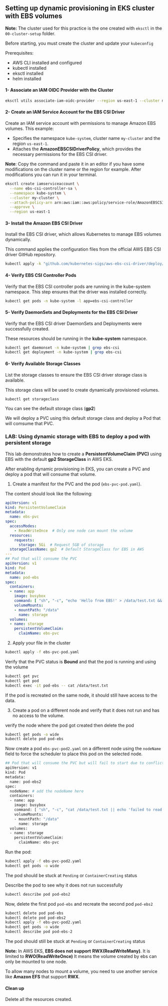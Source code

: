 ## Setting up dynamic provisioning in EKS cluster with EBS volumes

**Note:** The cluster used for this practice is the one created with `eksctl` in the `00-cluster-setup` folder.

Before starting, you must create the cluster and update your `kubeconfig`

Prerequisites:
- AWS CLI installed and configured
- kubectl installed
- eksctl installed
- helm installed

#### 1- Associate an IAM OIDC Provider with the Cluster

```bash
eksctl utils associate-iam-oidc-provider --region us-east-1 --cluster my-cluster --approve
```
#### 2- Create an IAM Service Account for the EBS CSI Driver

Create an IAM service account with permissions to manage Amazon EBS volumes. This example:
- Specifies the namespace `kube-system`, cluster name `my-cluster` and the region `us-east-1`.
- Attaches the **AmazonEBSCSIDriverPolicy**, which provides the necessary permissions for the EBS CSI driver.

**Note**: Copy the command and paste it in an editor if you have some modifications on the cluster name or the region for example. After modifications you can run it in your terminal.

```bash
eksctl create iamserviceaccount \
  --name ebs-csi-controller-sa \
  --namespace kube-system \
  --cluster my-cluster \
  --attach-policy-arn arn:aws:iam::aws:policy/service-role/AmazonEBSCSIDriverPolicy \
  --approve \
  --region us-east-1
```
#### 3- Install the Amazon EBS CSI Driver
Install the EBS CSI driver, which allows Kubernetes to manage EBS volumes dynamically. 

This command applies the configuration files from the official AWS EBS CSI driver GitHub repository.
```bash
kubectl apply -k "github.com/kubernetes-sigs/aws-ebs-csi-driver/deploy/kubernetes/overlays/stable/ecr/?ref=release-1.20"
```
#### 4- Verify EBS CSI Controller Pods
Verify that the EBS CSI controller pods are running in the kube-system namespace. This step ensures that the driver was installed correctly.
```bash
kubectl get pods -n kube-system -l app=ebs-csi-controller
```
#### 5- Verify DaemonSets and Deployments for the EBS CSI Driver
Verify that the EBS CSI driver DaemonSets and Deployments were successfully created. 

These resources should be running in the **kube-system** namespace.
```bash
kubectl get daemonset -n kube-system | grep ebs-csi
kubectl get deployment -n kube-system | grep ebs-csi
```
#### 6- Verify Available Storage Classes
List the storage classes to ensure the EBS CSI driver storage class is available. 

This storage class will be used to create dynamically provisioned volumes.
```bash
kubectl get storageclass
```
You can see the default storage class (**gp2**)

We will deploy a PVC using this default storage class and deploy a Pod that will comsume that PVC.

### LAB: Using dynamic storage with EBS to deploy a pod with persistent storage

This lab demonstrates how to create a **PersistentVolumeClaim (PVC)** using EBS with the default **gp2 StorageClass** in AWS EKS.

After enabling dynamic provisioning in EKS, you can create a PVC and deploy a pod that will consume that volume.

1. Create a manifest for the PVC and the pod (`ebs-pvc-pod.yaml`). 

The content should look like the following:

```yaml
apiVersion: v1
kind: PersistentVolumeClaim
metadata:
  name: ebs-pvc
spec:
  accessModes:
    - ReadWriteOnce  # Only one node can mount the volume
  resources:
    requests:
      storage: 5Gi  # Request 5GB of storage
  storageClassName: gp2  # Default StorageClass for EBS in AWS
---
## Pod that will consume the PVC
apiVersion: v1
kind: Pod
metadata:
  name: pod-ebs
spec:
  containers:
  - name: app
    image: busybox
    command: [ "sh", "-c", "echo 'Hello from EBS!' > /data/test.txt && sleep 3600" ]
    volumeMounts:
    - mountPath: "/data"
      name: storage
  volumes:
  - name: storage
    persistentVolumeClaim:
      claimName: ebs-pvc
```
2. Apply your file in the cluster

```bash
kubectl apply -f ebs-pvc-pod.yaml
```
Verify that the PVC status is **Bound** and that the pod is running and using the volume
```bash
kubectl get pvc
kubectl get pod
kubectl exec -it pod-ebs -- cat /data/test.txt
```
If the pod is recreated on the same node, it should still have access to the data.

3. Create a pod on a different node and verify that it does not run and has no access to the volume.

verify the node where the pod got created then delete the pod 
```bash
kubectl get pods -o wide
kubectl delete pod pod-ebs
```
Now create a pod `ebs-pvc-pod2.yaml` on a different node using the ``nodeName`` field to force the scheduler to place this pod on the selected node.

```bash
## Pod that will consume the PVC but will fail to start due to conflict on the ebs volume
apiVersion: v1
kind: Pod
metadata:
  name: pod-ebs2
spec:
  nodeName: # add the nodeName here
  containers:
  - name: app
    image: busybox
    command: [ "sh", "-c", "cat /data/test.txt || echo 'failed to read'" ]
    volumeMounts:
    - mountPath: "/data"
      name: storage
  volumes:
  - name: storage
    persistentVolumeClaim:
      claimName: ebs-pvc
```
Run the pod:

```bash
kubectl apply -f ebs-pvc-pod2.yaml
kubectl get pods -o wide
```
The pod should be stuck at `Pending` or `ContainerCreating` status

Describe the pod to see why it does not run successfully
```bash
kubectl describe pod pod-ebs2
```
Now, delete the first pod `pod-ebs` and recreate the second pod `pod-ebs2`
```bash
kubectl delete pod pod-ebs
kubectl delete pod pod-ebs2
kubectl apply -f ebs-pvc-pod2.yaml
kubectl get pods -o wide
kubectl describe pod pod-ebs-2
```
The pod should still be stuck at `Pending` or `ContainerCreating` status 


**Note:** In AWS EKS, **EBS does not support** **RWX(ReadWriteMany)**. It is limited to **RWO(ReadWriteOnce)** It means the volume created by ebs can only be mounted to one node. 

To allow many nodes to mount a volume, you need to use another service like **Amazon EFS** that support **RWX**.

#### Clean up

Delete all the resources created.

